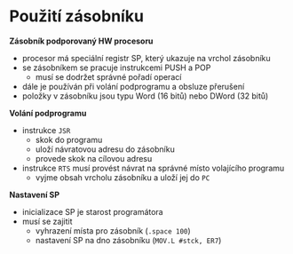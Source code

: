 # Použití zásobníku

**Zásobník podporovaný HW procesoru**
- procesor má speciální registr SP, který ukazuje na vrchol zásobníku
- se zásobníkem se pracuje instrukcemi PUSH a POP
	- musí se dodržet správné pořadí operací
- dále je používán při volání podprogramu a obsluze přerušení
- položky v zásobníku jsou typu Word (16 bitů) nebo DWord (32 bitů)

**Volání podprogramu**
- instrukce `JSR`
	- skok do programu
	- uloží návratovou adresu do zásobníku
	- provede skok na cílovou adresu
- instrukce `RTS` musí provést návrat na správné místo volajícího programu
	- vyjme obsah vrcholu zásobníku a uloží jej do `PC`

**Nastavení SP**
- inicializace SP je starost programátora
- musí se zajitit
	- vyhrazení místa pro zásobník (`.space 100`)
	- nastavení SP na dno zásobníku (`MOV.L #stck, ER7`)